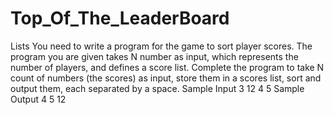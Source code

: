 # Top_Of_The_LeaderBoard
Lists   You need to write a program for the game to sort player scores. The program you are given takes N number as input, which represents the number of players, and defines a score list. Complete the program to take N count of numbers (the scores) as input, store them in a scores list, sort and output them, each separated by a space.  Sample Input 3 12 4 5  Sample Output 4 5 12
